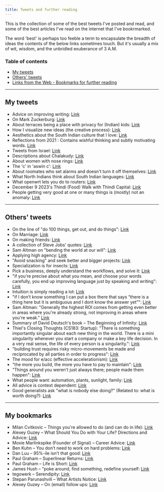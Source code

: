 ```yaml
---
title: Tweets and further reading
---
```


This is the collection of some of the best tweets I've posted and read, and some of the best articles I've read on the internet that I've bookrmarked.

The word 'best' is perhaps too feeble a term to encapsulate the breadth of ideas the contents of the below links sometimes touch. But it's usually a mix of wit, wisdom, and the unbridled exuberance of 3 A.M.

### Table of contents
* [My tweets](#my-tweets)
* [Others' tweets](#others-tweets)
* [Links from the Web - Bookmarks for further reading](#bookmarks)

---
## My tweets

- Advice on improving writing: [Link](https://twitter.com/chandanaveli/status/1570242973107101697)
- On Mark Zuckerburg: [Link](https://x.com/chandanaveli/status/1655593123211513857?s=20)
- About terraces being a place with privacy for (Indian) kids: [Link](https://twitter.com/chandanaveli/status/1632786947423997957)
- How I visualize new ideas (the creative process): [Link](https://x.com/chandanaveli/status/1603252015001325569?s=20)
- Aesthetics about the South Indian culture that I love: [Link](https://twitter.com/chandanaveli/status/1577221715330945025?)
- Reflections from 2021 : Contains wishful thinking and subtly motivating words. [Link](https://twitter.com/chandanaveli/status/1476787793552568322?)
- Tweets from Israel: [Link](https://twitter.com/chandanaveli/status/1546076212350828544?)
- Descriptions about Chalakudy: [Link](https://twitter.com/chandanaveli/status/1485095590744977408?)
- About women with nose rings: [Link](https://twitter.com/chandanaveli/status/1683868810821124097?)
- The 'c' in 'aswin c': [Link](https://x.com/chandanaveli/status/1629514866158628864?s=20)
- About roomates who set alarms and doesn't turn it off themselves: [Link](https://x.com/chandanaveli/status/1466625073654030336?s=20)
- What North Indians think about South Indian languages: [Link](https://x.com/chandanaveli/status/1645835344565379075?s=20)
- What openwrt lets you do to routers: [Link](https://x.com/chandanaveli/status/1561936757066567680?s=20)
- December 9 2023's Thindi (Food) Walk with Thindi Capital: [Link](https://x.com/chandanaveli/status/1733831897237823763?s=20)
- People getting very good at one or many things is (mostly) not an anomaly: [Link](https://x.com/chandanaveli/status/1606655105763540992?s=20)

---
## Others' tweets

- On the line of "do 100 things, get out, and do things": [Link](https://x.com/SP1NS1R/status/1707595027680317694?s=20)
- On Marriage: [Link](https://x.com/simonsarris/status/1705370123496739040?s=20)
- On making friends: [Link](https://x.com/kasratweets/status/1707221378854695405?s=20)
- A collection of Steve Jobs' quotes: [Link](https://x.com/visakanv/status/1074945441958027264?s=20)
- Sam Altman on "bending the world at our will": [Link](https://x.com/danallison/status/1731070496299692335?s=20)
- Applying high agency: [Link](https://x.com/blader/status/1731570133095924074?s=20)
- "Avoid snacking" and seek better and bigger projects: [Link](https://x.com/tao_lin/status/1732826295514636516?s=20)
- Specialization is for insects: [Link](https://x.com/sophianegativa/status/1719791332376350774?s=20)
- Pick a business, deeply understand the workflows, and solve it: [Link](https://x.com/levie/status/1699780631151169778?s=20)
- "if you're precise about what you mean, and choose your words carefully, you end up improving language just by speaking and writing": [Link](https://twitter.com/visakanv/status/1515773253901746176)
- Intuition is simply reading a lot: [Link](https://x.com/zaoyang/status/940409514875961344?s=20)
- "if I don’t know something I can put a box there that says “there is a thing here but it is ambiguous and I dont know the answer yet”": [Link](https://x.com/christineist/status/1637278683995201539?s=20)
- Sam Altman: "Generally the highest ROI comes from getting even better in areas where you're already strong, not improving in areas where you're weak." [Link](https://twitter.com/then_there_was/status/1723564875664994330)
- Summary of David Deutsch's book – The Beginning of Infinity: [Link](https://x.com/blisstweeting/status/1421947182341570562?s=20)
- Thiel's Closing Thoughts (CS183: Startup): "There is something importantly singular about each new thing in the world. There is a mini singularity whenever you start a company or make a key life decision. In a very real sense, the life of every person is a singularity.": [Link](https://x.com/BrianJJi/status/1710468010337550792?s=20)
- "building trust requires risky micro-movements be made and reciprocated by all parties in order to progress": [Link](https://twitter.com/mollyfmielke/status/1529490158214647813)
- The mood for e/acc (effective accelerationism): [Link](https://x.com/yacineMTB/status/1694852280481194232?s=20)
- "the more you build, the more you have to pay to maintain": [Link](https://twitter.com/Noahpinion/status/1731765206265864689)
- "Things around you weren't just always there; people made them happen": [Link](https://twitter.com/collision/status/1529452415346302976?t=oTqPyZ_Eabytnd-gw0opyw)
- What people want: automation, plants, sunlight, family: [Link](https://twitter.com/__drewface/status/1473684287648055309?s=20&t=z1wRwdmlyNf3owPQcj1KNQ)
- All advice is context dependent: [Link](https://x.com/visakanv/status/1090128599603044352?s=20)
- Good generalists ask "what is nobody else doing?" (Related to: what is worth doing?): [Link](https://twitter.com/pronounced_kyle/status/1696939771111813169)

---
## My bookmarks
- Milan Cvitkovic – Things you're allowed to do (and can do in life): [Link](https://milan.cvitkovic.net/writing/things_youre_allowed_to_do/)
- Alexey Guzey – What Should You Do with Your Life? Directions and Advice: [Link](https://guzey.com/personal/what-should-you-do-with-your-life/#cold-emails-and-twitter)
- Moxie Marlinkspike (Founder of Signal) – Career Advice: [Link](https://moxie.org/2013/01/07/career-advice.html)
- Ben Kuhn – You don’t need to work on hard problems: [Link](https://www.benkuhn.net/hard/)
- Dan Luu – 95%-ile isn't that good: [Link](https://danluu.com/p95-skill/)
- Paul Graham – Superlinear Returns: [Link](http://paulgraham.com/superlinear.html)
- Paul Graham – Life is Short: [Link](http://paulgraham.com/vb.html)
- James Hush – "poke around, find something, redefine yourself: [Link](https://news.ycombinator.com/item?id=32921256)
- tegowerk – Serendipity: [Link](https://tegowerk.eu/posts/serendipity/)
- Stepan Parunashvili – What Artists Notice: [Link](https://stopa.io/post/294)
- Alexey Guzey – On (email) follow ups: [Link](https://guzey.com/follow-up/)

